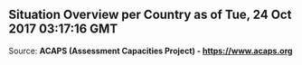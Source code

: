 ## Situation Overview per Country as of Tue, 24 Oct 2017 03:17:16 GMT

Source: **ACAPS (Assessment Capacities Project) - https://www.acaps.org**
